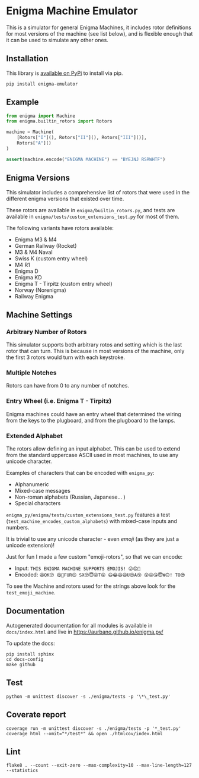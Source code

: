 # Enigma Machine Emulator

This is a simulator for general Enigma Machines, it includes rotor definitions for most versions of the machine (see list below), and is flexible enough that it can be used to simulate any other ones.

## Installation

This library is [available on PyPi](https://pypi.org/project/enigma-emulator/) to install via pip.

```
pip install enigma-emulator
```

## Example

```python
from enigma import Machine
from enigma.builtin_rotors import Rotors

machine = Machine(
    [Rotors["I"](), Rotors["II"](), Rotors["III"]()],
    Rotors["A"]()
)

assert(machine.encode("ENIGMA MACHINE") == "BYEJNJ RSRWHTF")
```

## Enigma Versions

This simulator includes a comprehensive list of rotors that were used in the different enigma versions that existed over time.

These rotors are available in `enigma/builtin_rotors.py`, and tests are available in `enigma/tests/custom_extensions_test.py` for most of them.

The following variants have rotors available:

* Enigma M3 & M4
* German Railway (Rocket)
* M3 & M4 Naval
* Swiss K (custom entry wheel)
* M4 R1
* Enigma D
* Enigma KD
* Enigma T - Tirpitz (custom entry wheel)
* Norway (Norenigma)
* Railway Enigma

## Machine Settings

### Arbitrary Number of Rotors
This simulator supports both arbitrary rotos and setting which is the last rotor that can turn. This is because in most versions of the machine, only the first 3 rotors would turn with each keystroke.

### Multiple Notches
Rotors can have from 0 to any number of notches.

### Entry Wheel (i.e. Enigma T - Tirpitz)
Enigma machines could have an entry wheel that determined the wiring from the keys to the plugboard, and from the plugboard to the lamps.

### Extended Alphabet
The rotors allow defining an input alphabet. This can be used to extend from the standard uppercase ASCII used in most machines, to use any unicode character.

Examples of characters that can be encoded with `enigma_py`:

* Alphanumeric
* Mixed-case messages
* Non-roman alphabets (Russian, Japanese... )
* Special characters

`enigma_py/enigma/tests/custom_extensions_test.py` features a test (`test_machine_encodes_custom_alphabets`) with mixed-case inputs and numbers.

It is trivial to use any unicode character - even _emoji_ (as they are just a unicode extension)!

Just for fun I made a few custom "emoji-rotors", so that we can encode:

* Input: `THIS ENIGMA MACHINE SUPPORTS EMOJIS! 😜😍🥰`
* Encoded: `😆QK😗 😋🤣FUR😉 SX😚😇😜T😜 😃😂😃😄U😌A😚 😝😛😘😇W🙃! TO😍`

To see the Machine and rotors used for the strings above look for the `test_emoji_machine`.

## Documentation

Autogenerated documentation for all modules is available in `docs/index.html` and live in https://aurbano.github.io/enigma.py/

To update the docs:

```
pip install sphinx
cd docs-config
make github
```

## Test

```
python -m unittest discover -s ./enigma/tests -p '\*\_test.py'
```

## Coverate report

```
coverage run -m unittest discover -s ./enigma/tests -p '*_test.py'
coverage html --omit="*/test*" && open ./htmlcov/index.html
```

## Lint

```
flake8 . --count --exit-zero --max-complexity=10 --max-line-length=127 --statistics
```
